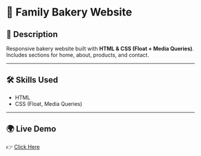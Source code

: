# 🍞 Family Bakery Website

## 📖 Description
Responsive bakery website built with **HTML & CSS (Float + Media Queries)**.  
Includes sections for home, about, products, and contact.

---

## 🛠️ Skills Used
- HTML
- CSS (Float, Media Queries)

---

## 🌍 Live Demo
👉 [Click Here](https://mohamedsalam5a.github.io/project-html-Css-Bootstrap-Route/Family_Backery/)


